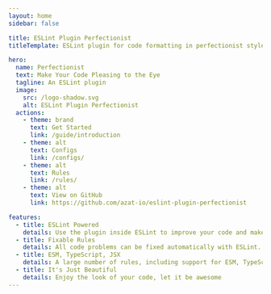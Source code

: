 ```yaml
---
layout: home
sidebar: false

title: ESLint Plugin Perfectionist
titleTemplate: ESLint plugin for code formatting in perfectionist style

hero:
  name: Perfectionist
  text: Make Your Code Pleasing to the Eye
  tagline: An ESLint plugin
  image:
    src: /logo-shadow.svg
    alt: ESLint Plugin Perfectionist
  actions:
    - theme: brand
      text: Get Started
      link: /guide/introduction
    - theme: alt
      text: Configs
      link: /configs/
    - theme: alt
      text: Rules
      link: /rules/
    - theme: alt
      text: View on GitHub
      link: https://github.com/azat-io/eslint-plugin-perfectionist

features:
  - title: ESLint Powered
    details: Use the plugin inside ESLint to improve your code and make rules for other developers.
  - title: Fixable Rules
    details: All code problems can be fixed automatically with ESLint. You don't have to do anything!
  - title: ESM, TypeScript, JSX
    details: A large number of rules, including support for ESM, TypeScript and JSX.
  - title: It's Just Beautiful
    details: Enjoy the look of your code, let it be awesome
---
```

